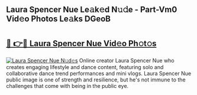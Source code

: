 ## Laura Spencer Nue Le𝚊k𝚎d N𝚞𝚍e - Part-Vm0 Vid𝚎o Photos Le𝚊ks DGeoB

# <h2><a href="http://fb7jho.evod.top/?m=Laura+Spencer+Nue">🔗 👉🔴 Laura Spencer Nue Vid𝚎o Ph𝚘t𝚘s</a></h2>

[![Laura Spencer Nue N𝚞d𝚎s](https://i.imgur.com/8V9OHl7.gif)](http://fb7jho.evod.top/?m=Laura+Spencer+Nue)
Online creator Laura Spencer Nue who creates engaging lifestyle and dance content, featuring solo and collaborative dance trend performances and mini vlogs. Laura Spencer Nue public image is one of strength and resilience, but he's not immune to the challenges that come with being in the public eye. 
